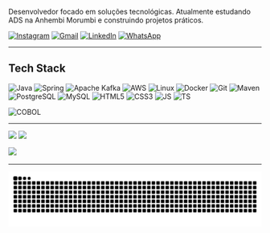 <!-- Título -->
Desenvolvedor focado em soluções tecnológicas. Atualmente estudando ADS na Anhembi Morumbi e construindo projetos práticos.

<!-- Badges de redes -->
<div align="left">
  
[![Instagram](https://img.shields.io/badge/Instagram-E4405F?style=for-the-badge&logo=instagram&logoColor=white)](https://www.instagram.com/thebraghittoni/)
[![Gmail](https://img.shields.io/badge/Gmail-D14836?style=for-the-badge&logo=gmail&logoColor=white)](mailto:rafinhalvarenga@gmail.com)
[![LinkedIn](https://img.shields.io/badge/LinkedIn-0A66C2?style=for-the-badge&logo=linkedin&logoColor=white)](https://www.linkedin.com/in/rafabrh/)
[![WhatsApp](https://img.shields.io/badge/WhatsApp-25D366?style=for-the-badge&logo=whatsapp&logoColor=white)](https://wa.me/5511982704692)

</div>

---

## Tech Stack
<p>
  <img alt="Java" height="40" src="https://cdn.jsdelivr.net/gh/devicons/devicon/icons/java/java-original.svg" />
  <img alt="Spring" height="40" src="https://cdn.jsdelivr.net/gh/devicons/devicon/icons/spring/spring-original.svg" />
  <img alt="Apache Kafka" height="40" src="https://cdn.jsdelivr.net/gh/devicons/devicon/icons/apachekafka/apachekafka-original.svg" />
  <img alt="AWS" height="40" src="https://cdn.simpleicons.org/amazonaws/FF9900" />
  <img alt="Linux" height="40" src="https://cdn.jsdelivr.net/gh/devicons/devicon/icons/linux/linux-original.svg" />
  <img alt="Docker" height="40" src="https://cdn.jsdelivr.net/gh/devicons/devicon/icons/docker/docker-plain.svg" />
  <img alt="Git" height="40" src="https://cdn.jsdelivr.net/gh/devicons/devicon/icons/git/git-original.svg" />
  <img alt="Maven" height="40" src="https://cdn.jsdelivr.net/gh/devicons/devicon/icons/maven/maven-original.svg" />
  <img alt="PostgreSQL" height="40" src="https://cdn.jsdelivr.net/gh/devicons/devicon/icons/postgresql/postgresql-original.svg" />
  <img alt="MySQL" height="40" src="https://cdn.jsdelivr.net/gh/devicons/devicon/icons/mysql/mysql-original.svg" />
  <img alt="HTML5" height="40" src="https://cdn.jsdelivr.net/gh/devicons/devicon/icons/html5/html5-original.svg" />
  <img alt="CSS3"  height="40" src="https://cdn.jsdelivr.net/gh/devicons/devicon/icons/css3/css3-original.svg" />
  <img alt="JS"    height="40" src="https://cdn.jsdelivr.net/gh/devicons/devicon/icons/javascript/javascript-original.svg" />
  <img alt="TS"    height="40" src="https://cdn.jsdelivr.net/gh/devicons/devicon/icons/typescript/typescript-original.svg" />
</p>

<p>
  <img alt="COBOL" src="https://img.shields.io/badge/COBOL-0040FF?style=for-the-badge&logo=ibm&logoColor=white" />
</p>

---

<p>
  <img 
    src="https://github-readme-stats.vercel.app/api?username=rafabrh&show_icons=true&theme=dark&rank_icon=github&include_all_commits=true"
    height="165"
  />
  <img 
    src="https://github-readme-stats.vercel.app/api/top-langs/?username=rafabrh&layout=compact&theme=dark&langs_count=8"
    height="165"
  />
</p>

<p>
  <img 
    src="https://streak-stats.demolab.com?user=rafabrh&theme=dark&hide_border=true"
    height="165"
  />
</p>

---

<picture>
  <source media="(prefers-color-scheme: dark)" srcset="https://raw.githubusercontent.com/rafabrh/rafabrh/output/snake-dark.svg?v=1">
  <source media="(prefers-color-scheme: light)" srcset="https://raw.githubusercontent.com/rafabrh/rafabrh/output/snake.svg?v=1">
  <img alt="snake animation" src="https://raw.githubusercontent.com/rafabrh/rafabrh/output/snake.svg?v=1">
</picture>
